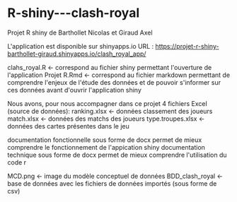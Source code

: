 # R-shiny---clash-royal
Projet R shiny de Barthollet Nicolas et Giraud Axel

L'application est disponible sur shinyapps.io
URL : https://projet-r-shiny-barthollet-giraud.shinyapps.io/clash_royal_app/

clahs_royal.R <- correspond au fichier shiny permettant l'ouverture de l'application
Projet R.Rmd <- correspond au fichier markdown permettant de comprendre l'enjeux de l'étude des données et de pouvoir s'informer sur ces données avant d'ouvrir l'application shiny

Nous avons, pour nous accompagner dans ce projet 4 fichiers Excel (source de données):
  ranking.xlsx <- données classement des joueurs
  match.xlsx   <- données des matchs des joueurs
  type.troupes.xlsx <- données des cartes présentes dans le jeu

documentation fonctionnelle sous forme de docx permet de mieux comprendre le fonctionnement de l'appication shiny
documentation technique sous forme de docx permet de mieux comprendre l'utilisation du code r

MCD.png <- image du modèle conceptuel de données
BDD_clash_royal <- base de données avec les fichiers de données importés (sous forme de csv)

